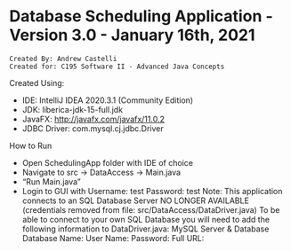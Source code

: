 Database Scheduling Application - Version 3.0 - January 16th, 2021
=
    Created By: Andrew Castelli
    Created for: C195 Software II - Advanced Java Concepts
Created Using:
- IDE: IntelliJ IDEA 2020.3.1 (Community Edition)
- JDK: liberica-jdk-15-full.jdk
- JavaFX: http://javafx.com/javafx/11.0.2
- JDBC Driver: com.mysql.cj.jdbc.Driver

How to Run
- Open SchedulingApp folder with IDE of choice
- Navigate to src -> DataAccess -> Main.java
- “Run Main.java”
- Login to GUI with Username: test   Password: test
Note: This application connects to an SQL Database Server NO LONGER AVAILABLE (credentials removed from file: src/DataAccess/DataDriver.java)
      To be able to connect to your own SQL Database you will need to add the following information to DataDriver.java:
      MySQL Server & Database
      Database Name: 
      User Name:
      Password:
      Full URL:
